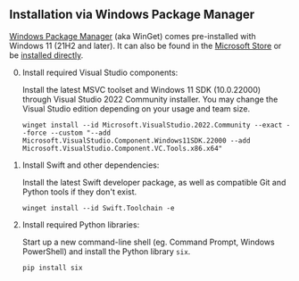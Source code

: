 ## Installation via Windows Package Manager

[Windows Package Manager](https://docs.microsoft.com/windows/package-manager/) (aka WinGet) comes pre-installed with Windows 11 (21H2 and later). It can also be found in the [Microsoft Store](https://www.microsoft.com/p/app-installer/9nblggh4nns1) or be [installed directly](ms-appinstaller:?source=https://aka.ms/getwinget).

0. Install required Visual Studio components:

   Install the latest MSVC toolset and Windows 11 SDK (10.0.22000) through Visual Studio 2022 Community installer. You may change the Visual Studio edition depending on your usage and team size.

   ~~~ batch
   winget install --id Microsoft.VisualStudio.2022.Community --exact --force --custom "--add Microsoft.VisualStudio.Component.Windows11SDK.22000 --add Microsoft.VisualStudio.Component.VC.Tools.x86.x64"
   ~~~

0. Install Swift and other dependencies:

   Install the latest Swift developer package, as well as compatible Git and Python tools if they don't exist.

   ~~~ batch
   winget install --id Swift.Toolchain -e
   ~~~

0. Install required Python libraries:

   Start up a new command-line shell (eg. Command Prompt, Windows PowerShell) and install the Python library `six`.

   ~~~ batch
   pip install six
   ~~~
